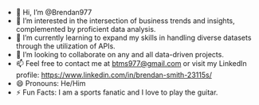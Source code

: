 - 👋 Hi, I’m @Brendan977
- 👀 I’m interested in the intersection of business trends and insights, complemented by proficient data analysis.
- 🌱 I’m currently learning to expand my skills in handling diverse datasets through the utilization of APIs.
- 💞️ I’m looking to collaborate on any and all data-driven projects.
- 📫 Feel free to contact me at btms977@gmail.com or visit my LinkedIn profile: https://www.linkedin.com/in/brendan-smith-23115s/ 
- 😄 Pronouns: He/Him
- ⚡ Fun Facts: I am a sports fanatic and I love to play the guitar.
